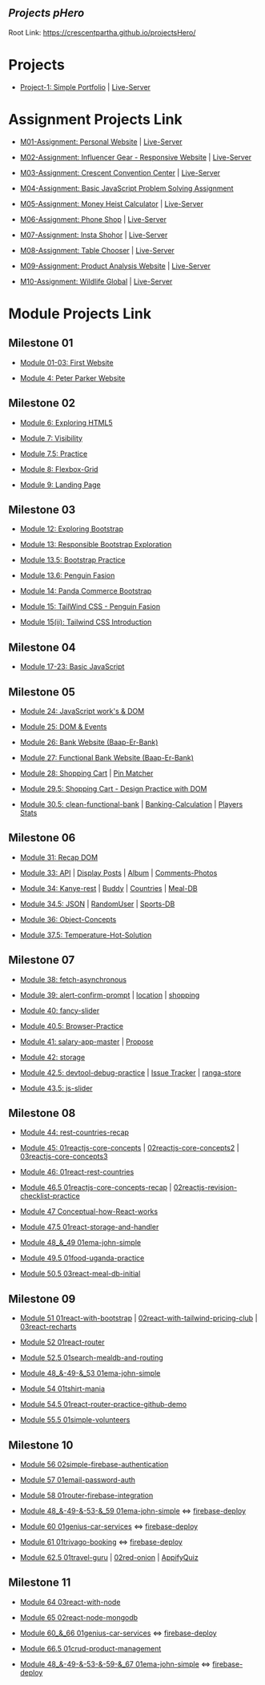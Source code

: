 ## ***Projects pHero***

Root Link: https://crescentpartha.github.io/projectsHero/

# Projects

* [Project-1: Simple Portfolio](https://github.com/crescentpartha/projectsHero/tree/main/project1 "Client-Side Code") | [Live-Server](https://crescentpartha.github.io/projectsHero/project1/intel.html "Website")

# Assignment Projects Link

* [M01-Assignment: Personal Website](https://github.com/crescentpartha/projectsHero/tree/main/milestone-module/assignments/ass01 "M05: Client-Side Code") | [Live-Server](https://crescentpartha.github.io/projectsHero/milestone-module/assignments/ass01/index.html "Website")

* [M02-Assignment: Influencer Gear - Responsive Website](https://github.com/crescentpartha/projectsHero/tree/main/milestone-module/assignments/ass02 "M11: Client-Side Code") | [Live-Server](https://crescentpartha.github.io/projectsHero/milestone-module/assignments/ass02/index.html "Website")

* [M03-Assignment: Crescent Convention Center](https://github.com/Porgramming-Hero-web-course/convention-center-crescentpartha "M16: Client-Side Code") | [Live-Server](https://happy-mclean-606233.netlify.app/ "Website")

* [M04-Assignment: Basic JavaScript Problem Solving Assignment](https://crescentpartha.github.io/projectsHero/milestone-module/milestone04/module23-assignment/01assignment.js "M23: Solutions")

* [M05-Assignment: Money Heist Calculator](https://github.com/Porgramming-Hero-web-course/money-master-crescentpartha "M30: Client-Side Code") | [Live-Server](https://money-heist-calculator.netlify.app/ "Website")

* [M06-Assignment: Phone Shop](https://github.com/programming-hero-web-course2/phone-hunter-crescentpartha "M37: Client-Side Code") | [Live-Server](https://phonesshops.netlify.app/ "Website")

* [M07-Assignment: Insta Shohor](https://github.com/Programming-Hero-Web-Course4/insta-shohor-crescentpartha "M43: Client-Side Code") | [Live-Server](https://insta-shohor-crescentpartha.netlify.app/ "Website")

* [M08-Assignment: Table Chooser](https://github.com/Programming-Hero-Web-Course4/lucky-one-crescentpartha "M50: Client-Side Code") | [Live-Server](https://50-1table-chooser.netlify.app/ "Website")

* [M09-Assignment: Product Analysis Website](https://github.com/programming-hero-web-course-4/product-analysis-website-crescentpartha "M55: Client-Side Code") | [Live-Server](https://product-analysis-website-crescentpartha.netlify.app/ "Website")

* [M10-Assignment: Wildlife Global](https://github.com/programming-hero-web-course-4/independent-service-provider-crescentpartha "M63: Client-Side Code") | [Live-Server](https://independent-service-prov-593c7.web.app/ "Website")

# Module Projects Link

## Milestone 01
* [Module 01-03: First Website](https://crescentpartha.github.io/projectsHero/milestone-module/milestone01/module01-03/intel.html)

* [Module 4: Peter Parker Website](https://crescentpartha.github.io/projectsHero/milestone-module/milestone01/module04/intel.html)

## Milestone 02
* [Module 6: Exploring HTML5](https://crescentpartha.github.io/projectsHero/milestone-module/milestone02/module6-html5/index.html)

* [Module 7: Visibility](https://crescentpartha.github.io/projectsHero/milestone-module/milestone02/module7-icon-animation/visibility.html)

* [Module 7.5: Practice](https://crescentpartha.github.io/projectsHero/milestone-module/milestone02/module7.5/index.html)

* [Module 8: Flexbox-Grid](https://crescentpartha.github.io/projectsHero/milestone-module/milestone02/module8-responsive-css-layout/flexuse.html)

* [Module 9: Landing Page](https://crescentpartha.github.io/projectsHero/milestone-module/milestone02/module9-html-css-landing-page/index.html)

## Milestone 03
* [Module 12: Exploring Bootstrap](https://crescentpartha.github.io/projectsHero/milestone-module/milestone03/module12-bootstrap/index.html)

* [Module 13: Responsible Bootstrap Exploration](https://crescentpartha.github.io/projectsHero/milestone-module/milestone03/module13-responsible-bootstrap/index.html)

* [Module 13.5: Bootstrap Practice](https://crescentpartha.github.io/projectsHero/milestone-module/milestone03/module13.5-bootstrap-practice/index.html)

* [Module 13.6: Penguin Fasion](https://crescentpartha.github.io/projectsHero/milestone-module/milestone03/module13.6-bootstrap-practice/index.html)

* [Module 14: Panda Commerce Bootstrap](https://crescentpartha.github.io/projectsHero/milestone-module/milestone03/module14-panda-commerce-bootstrap/index.html)

* [Module 15: TailWind CSS - Penguin Fasion](https://crescentpartha.github.io/projectsHero/milestone-module/milestone03/module15-tailwind-css/index2.html)

* [Module 15(ii): Tailwind CSS Introduction](https://crescentpartha.github.io/projectsHero/milestone-module/milestone03/module15-tailwind-css/index.html)

## Milestone 04
* [Module 17-23: Basic JavaScript](https://github.com/crescentpartha/projectsHero/tree/main/milestone-module/milestone04 "Hello JavaScript")

## Milestone 05
* [Module 24: JavaScript work's & DOM](https://crescentpartha.github.io/projectsHero/milestone-module/milestone05/module24-js-works-&-DOM/02js-DOM/03dom.html)

* [Module 25: DOM & Events](https://crescentpartha.github.io/projectsHero/milestone-module/milestone05/module25-DOM-events/01event.html)

* [Module 26: Bank Website (Baap-Er-Bank)](https://crescentpartha.github.io/projectsHero/milestone-module/milestone05/module26-bank-website/01index.html)

* [Module 27: Functional Bank Website (Baap-Er-Bank)](https://crescentpartha.github.io/projectsHero/milestone-module/milestone05/module27-functional-bank/01index.html)


* [Module 28: Shopping Cart](https://crescentpartha.github.io/projectsHero/milestone-module/milestone05/module28-shopping-cart/index.html) | [Pin Matcher](https://crescentpartha.github.io/projectsHero/milestone-module/milestone05/module28-pin-matcher/index.html)

* [Module 29.5: Shopping Cart - Design Practice with DOM](https://crescentpartha.github.io/projectsHero/milestone-module/milestone05/module29.5-practice-and-revision/shopping-cart-design/index.html)

* [Module 30.5: clean-functional-bank](https://crescentpartha.github.io/projectsHero/milestone-module/milestone05/module30.5-clean-functional-bank/01index.html) | [Banking-Calculation](https://crescentpartha.github.io/projectsHero/milestone-module/milestone05/module30.5-clean-functional-bank/02banking.html) | [Players Stats](https://crescentpartha.github.io/projectsHero/milestone-module/milestone05/module30.5-integrate-js-bonus/01players.html)

## Milestone 06

* [Module 31: Recap DOM](https://crescentpartha.github.io/projectsHero/milestone-module/milestone06/module31-ES6-Intro/02recap-dom.html "Friend & CSS Style added by JS")

* [Module 33: API](https://crescentpartha.github.io/projectsHero/milestone-module/milestone06/module33-API-Intro/01index.html "Using JSON placeholder - GET data & display data on UI") | [Display Posts](https://crescentpartha.github.io/projectsHero/milestone-module/milestone06/module33-API-Intro/02posts.html "Using JSON placeholder - Load posts and display on the website with CSS") | [Album](https://crescentpartha.github.io/projectsHero/milestone-module/milestone06/module33-API-Intro/03album.html "fetch and display albums by jsonPlaceholder") | [Comments-Photos](https://crescentpartha.github.io/projectsHero/milestone-module/milestone06/module33-API-Intro/04comments-photos-H.W.html "Fetch Comments and Photos by jsonplaceholder and Display it")

* [Module 34: Kanye-rest](https://crescentpartha.github.io/projectsHero/milestone-module/milestone06/module34-API-examples/01kanye-rest.html "Basic API concept recap with Kanye West and display-Quotes | Kanye-Quotes") | [Buddy](https://crescentpartha.github.io/projectsHero/milestone-module/milestone06/module34-API-examples/02buddy.html "Display Name & Email | Handle and display Nested API data") | [Countries](https://crescentpartha.github.io/projectsHero/milestone-module/milestone06/module34-API-examples/03countries.html "Display countries name & capital") | [Meal-DB](https://crescentpartha.github.io/projectsHero/milestone-module/milestone06/module34-API-examples/04meal-db.html "Explore meal db api and create dynamic url to load meals | Remove previous result and async await")

* [Module 34.5: JSON](https://crescentpartha.github.io/projectsHero/milestone-module/milestone06/module34.5-recap-and-more-API/01json.html "Load data & display details") | [RandomUser](https://crescentpartha.github.io/projectsHero/milestone-module/milestone06/module34.5-recap-and-more-API/02randomuser.html "Load data from reandomuser.me then show picture of user and after that show all properties of location like street, city, coordinates, timezone etc.") | [Sports-DB](https://crescentpartha.github.io/projectsHero/milestone-module/milestone06/module34.5-recap-and-more-API/03sports-db.html "Load Sports Data & Display Properties")

* [Module 36: Object-Concepts](https://crescentpartha.github.io/projectsHero/milestone-module/milestone06/module36-JS-object-concepts/08index.html "Understand this keyword in JavaScript")

* [Module 37.5: Temperature-Hot-Solution](https://crescentpartha.github.io/projectsHero/milestone-module/milestone06/module37.5-API-and-JS-recap/01temperature-hot-solution/index.html "Get API key and load temperature data by city name | Display area-wise Temperature")

## Milestone 07

* [Module 38: fetch-asynchronous](https://crescentpartha.github.io/projectsHero/milestone-module/milestone07/module38-JS-and-browser-works/05fetch-asynchronous/01index.html "Recognize fetch as an Asynchronous activity")

* [Module 39: alert-confirm-prompt](https://crescentpartha.github.io/projectsHero/milestone-module/milestone07/module39-browser-api-&-methods/02alert-confirm-prompt/02alert.html "Browser alert, confirm, prompt with examples") | [location](https://crescentpartha.github.io/projectsHero/milestone-module/milestone07/module39-browser-api-&-methods/03location/03location.html#render "Location, URL parts, query string, href, hash, assign, reload") | [shopping](https://crescentpartha.github.io/projectsHero/milestone-module/milestone07/module39-browser-api-&-methods/07shopping/07shopping.html "retrieve local storage value and display them")

* [Module 40: fancy-slider](https://crescentpartha.github.io/projectsHero/milestone-module/milestone07/module40-debug-and-dev-tool/04fancy-slider/index.html "Search Image for create slider")

* [Module 40.5: Browser-Practice](https://crescentpartha.github.io/projectsHero/milestone-module/milestone07/module40.5-browser-api-practice/01browser-practice.html "Display products on the websites. If they exists on the local storage. Display from there.")

* [Module 41: salary-app-master](https://crescentpartha.github.io/projectsHero/milestone-module/milestone07/module41-more-JS-and-debug/01salary-app-master/index.html) | [Propose](https://crescentpartha.github.io/projectsHero/milestone-module/milestone07/module41-more-JS-and-debug/01salary-app-master/propose.html)

* [Module 42: storage](https://crescentpartha.github.io/projectsHero/milestone-module/milestone07/module42-JS-concepts-for-React/07storage.html "Explore localStorage and sessionStorage with JSON")

* [Module 42.5: devtool-debug-practice](https://crescentpartha.github.io/projectsHero/milestone-module/milestone07/module42.5-devtool-debug-practice/02task-01/01email-validation.html "Task-01: Email Validation By Regular Expressions") | [Issue Tracker](https://crescentpartha.github.io/projectsHero/milestone-module/milestone07/module42.5-devtool-debug-practice/03task-02-issue-tracker/index.html "Task-02: Issue Tracker") | [ranga-store](https://crescentpartha.github.io/projectsHero/milestone-module/milestone07/module42.5-devtool-debug-practice/04extra-hw-ranga-store/index.html "Extra-HW: Ranga-Store")

* [Module 43.5: js-slider](https://crescentpartha.github.io/projectsHero/milestone-module/milestone07/module43.5-browser-debug-bonus-module/01js-slider/01slider.html "Simple JS Slider")

## Milestone 08

* [Module 44: rest-countries-recap](https://crescentpartha.github.io/projectsHero/milestone-module/milestone08/module44-modern-front-end-core-concepts/02rest-countries-recap/index.html "create-react-app | Rest Countries Recap in React | Modern Front-End Core Concepts")

* [Module 45: 01reactjs-core-concepts](https://45-1reactjs-core-concepts.netlify.app/ "React-App | Live-Server _-_ create-react-app | 6 core concepts | Dynamic content - Dynamic Style (3 ways) | JSX - Component - props") | [02reactjs-core-concepts2](https://45-2reactjs-core-concepts2.netlify.app/ "React-App | Live-Server _-_ create-react-app | Concept Recap, JSX, components, props, display array of objects") | [03reactjs-core-concepts3](https://45-3reactjs-core-concepts3.netlify.app/ "React-App | Live-Server _-_ create-react-app | 6 Core Concepts in React | JSX - Component - props - Display array of objects (map) - State - API Call | 5 tasks for data load")
  
* [Module 46: 01react-rest-countries](https://46-1react-rest-countries.netlify.app/ "React-App | Live-Server _-_ Folder Structure | How to build & host react app | How to use Bootstrap | React Hook | Child Component & data pass via props | Set unique key | pass whole data in a component rather than passing many data | Host in Netlify (3 ways)")

* [Module 46.5 01reactjs-core-concepts-recap](https://46-5-1reactjs-core-concepts-recap.netlify.app/ "React-App | Live-Server _-_ Recap React JS Core Concepts by practicing") | [02reactjs-revision-checklist-practice](https://46-5-2reactjs-revision-checklist-practice.netlify.app/ "React-App | Live-Server _-_ Checkout reactjs-revision-checklist.md file for checklist")

* [Module 47 Conceptual-how-React-works](https://47-1-1how-react-works.netlify.app/ "React-App | Live-Server _-_ How React works | JSX - Create React App - Components - Lifecycle of Components - Props - State - Binding - asynchronous - console state - What is React - React Popularity - Library vs Framework - Render - Rerendering - Virtual DOM - Diff Algorithm - Fiber Architecture")

* [Module 47.5 01react-storage-and-handler](https://47-5-1react-storage-and-handlers.netlify.app/ "React-App | Live-Server _-_ ES6 Modules (Simple import, export) - import default - export default - relative path - create and load fake data - json generator - mockAPI online - event handler call with parameters - local storage - store single data - store multiple data as an object in local storage - remove data - delete shopping cart - Array.reduce() method → 👍(Modules and data storage integration)")

* [Module 48_&_49 01ema-john-simple](https://48-1ema-john-simple.netlify.app/ "React-App | Live-Server _-_ Use figma file - API Data Create & Load - Create Nav - Display Data - Set EventHandler, Pass EventHandler to Child / EventHandler Call from Child Component - Cart state setup, update cart and count total on click - Install external packages, react-fontAwesome, display icon - Deploy in Netlify | Responsive - Set Not Found (404) & Main URL ('/') route - Header component contains different links - Add link & button type Event Handlers - create dynamic route and static route - useNavigate() - fetch API data & display data")

* [Module 49.5 01food-uganda-practice](https://49-01food-uganda-practice.netlify.app/ "React-App | Live-Server _-_ Simple React Revision - Food-Uganda-Practice - API data load, Display Data, set EventHandler with Parameter, Cart state setup, update cart, React-fontawesome, display icon, add product to cart(only last one) - Deploy in Netlify")

* [Module 50.5 03react-meal-db-initial](https://50-5-3react-meal-db-initial.netlify.app/ "React-App | Live-Server _-_ Use localStorage as a database - Show total order items - How to put, retrieve, update, and delete data from localStorage")

## Milestone 09

* [Module 51 01react-with-bootstrap](https://51-1react-with-bootstrap.netlify.app/ "React-App | Live-Server _-_ How to use Bootstrap CDN in React - Install React-Bootstrap in my react application") | [02react-with-tailwind-pricing-club](https://51-2react-with-tailwind-pricing-club.netlify.app/ "React-App | Live-Server _-_ How to use Tailwind CSS with Create React App (Framework) - Installation - making Cards - Responsive Design - HeroIcons") | [03react-recharts](https://51-3react-recharts.netlify.app/ "React-App | Live-Server _-_ Use recharts to draw any type of chart using React - Recharts Installation - making LineCharts")

* [Module 52 01react-router](https://52-1react-router.netlify.app/ "React-App | Live-Server _-_ Install React Router, Project Setup - StrictMode, follow 6 steps to use ReactRouter - Load Users, display users, dynamic link, use Navigate - Set Header, Nav, Create Link, display active route, Custom Active Link - Not Found Page, Link (Static Route, Dynamic Route, Nested Route), Configuring Routes, Reading URL Parameters - React route parameter and load data based on dynamic route - Nested route with useEffect dependency Injection | use RestCountriesAPI, JSONPlaceholder/users, JSONPlaceholder/posts | Optional Chaining")

* [Module 52.5 01search-mealdb-and-routing](https://52-5-1search-mealdb-and-routing.netlify.app/ "React-App | Live-Server _-_ Use CSS framework called Tailwind-CSS - Search functionality implemented - Responsive - Set Not Found (404) & Main URL ('/') route - Header component contains different links - Add link & button type Event Handlers - create dynamic route and static route - useNavigate() - fetch API data & display data from mealDB API")

* [Module 48_&-49-&_53 01ema-john-simple](https://48-1ema-john-simple.netlify.app/ "React-App | Live-Server _-_ Use figma file - API Data Create & Load - Create Nav - Display Data - Set EventHandler, Pass EventHandler to Child / EventHandler Call from Child Component - Cart state setup, update cart and count total on click - Install external packages, react-fontAwesome, display icon - Deploy in Netlify | Responsive - Set Not Found (404) & Main URL ('/') route - Header component contains different links - Add link & button type Event Handlers - create dynamic route and static route - useNavigate() - fetch API data & display data")

* [Module 54 01tshirt-mania](https://54-1tshirt-mania.netlify.app/ "React-App | Live-Server _-_ React Router Setup - 4 types of Conditional Rendering - Fragments - Props Drilling - Setup Context API (6 steps) - useContext Hook - Custom Active Link - Custom Hook - React Developer Tool - Event Handler, rest operator, Destructuring, dynamic block - Deploy and Fix router reload issue or Fix Page Not Found Error on Netlify")

* [Module 54.5 01react-router-practice-github-demo](https://54-1react-router-practice-cp-githubdemo.netlify.app/home/repositories "React-App | Live-Server _-_ React Router, Static Nested Routing, fontAwesomeIcons, HeroIcons, Custom Active Link, Destructuring, Github API data load (30 users limitation), Deploy in Netlify")

* [Module 55.5 01simple-volunteers](https://55-5-1simple-volunteers-crescentpartha.netlify.app/ "React-App | Live-Server _-_ useState, useEffect, Custom Hook, Search Implementation")

## Milestone 10

* [Module 56 02simple-firebase-authentication](https://56-2simple-firebase-authentication-crescentpartha.netlify.app/ "React-App | Live-Server _-_ Simple Firebase Authentication - Implement Google & Github sign in methods - display user information")

* [Module 57 01email-password-auth](https://57-01email-password-auth-crescentpartha.netlify.app/ "React-App | Live-Server _-_ Implementation Email/Password Authentication as a sign-in methods - Register users - Sign-In users - got the value of name, email, password - Used JS Regex for password validation - Used onClick, onChange, onBlur input-event and some Event Handlers")

* [Module 58 01router-firebase-integration](https://58-1router-firebase-integration-crescentpartha.netlify.app/ "React-App | Live-Server _-_ Router & Firebase integration - Project Setup - Implementation of Google Authentication - Register users - Google Sign-In users - Login users - display logged-in user name in header section - Custom Hook & Event Handlers - Conditional Rendering - Optional Chaining - react-firebase-hooks library to manage user authentication and much more - Replace useFirebase custom hook by react-firebase-hooks library - Create Protected Route or Private Route or RequireAuth - Implement Auth Redirect - Create some Route only shows for Logged in User")

* [Module 48_&-49-&-53-&_59 01ema-john-simple](https://48-1ema-john-simple.netlify.app/ "React-App | Live-Server _-_ Use figma file - API Data Create & Load - Create Nav - Display Data - Set EventHandler, Pass EventHandler to Child / EventHandler Call from Child Component - Cart state setup, update cart and count total on click - Install external packages, react-fontAwesome, display icon - Deploy in Netlify | Responsive - Set Not Found (404) & Main URL ('/') route - Header component contains different links - Add link & button type Event Handlers - create dynamic route and static route - useNavigate() - fetch API data & display data - Deploy in Netlify") ⇔ [firebase-deploy](https://ema-john-simple-447ad.web.app/ "React-App | Live-Server _-_ Firebase initialization - Email/Password Authentication - Create Login & SignUp & Shipment component and setup route - Attach form field handler and form submit handler - install react-firebase-hooks and implement useCreateUserWithEmailAndPassword & useSignInWithEmailAndPassword - Implement Redirect to the expected page - Create RequireAuth and Navigate from location  - Wrap protected component by using RequireAuth component - Setup Firebase Hosting - Deploy in Firebase")

* [Module 60 01genius-car-services](https://60-1genius-car-services-cp.netlify.app/ "React-App | Live-Server _-_ Create React App - React Router - Firebase - Responsive using (CSS Media Query, Bootstrap, and React-Bootstrap) - Create Image Slider using React Bootstrap - Use Card & Navbar from React Bootstrap - Dynamically year setup in footer section - Explore Image Resources & Image hosting - Setup _redirects & NotFound pages - Deploy in Netlify") ⇔ [firebase-deploy](https://genius-car-services-a8da0.web.app/ "React-App | Live-Server _-_ Firebase initialization - Email/Password Authentication - Create Login & SignUp component and setup route - Attach form field handler and form submit handler - install react-firebase-hooks and implement useCreateUserWithEmailAndPassword & useSignInWithEmailAndPassword - Implement Redirect to the expected page - Create RequireAuth and Navigate from location  - Wrap protected component by using RequireAuth component - Setup Firebase Hosting - Deploy and Hosting in Firebase")

* [Module 61 01trivago-booking](https://61-1trivago-booking-crescentpartha.netlify.app/ "React-App | Live-Server _-_ Create React App - Firebase Initialization - React-Router install & setup - React-Bootstrap install and Bootstrap CDN added - _redirects file added - Create own JSON data - Responsive Header component with sticky top - FontAwesomeIcons install & brands icons added - Create Custom Hooks - Banners Carousel added - Implement Accordion from React-Bootstrap - Setup Dynamic Route and Access route params - 404 added - useRef() hook use to access input value - Get form data in 3 different ways - Environment Variable for Firebase Configuration - Key_Shortcut - Protected Route or RequireAuth (CarDetail, SingleBedDetail, DoubleBedDetail and About components are protected) - Deploy in Netlify") ⇔ [firebase-deploy](https://trivago-booking.web.app/ "React-App | Live-Server _-_ Deploy and Hosting in Firebase")

* [Module 62.5 01travel-guru](https://62-5-1-travel-guru-crescentpartha.netlify.app/ "React-App | Live-Server _-_ Create React App - Setup (React Router, File-Structure, _redirects, documentation, title & favicon, FontAwesomeIcons, React-Bootstrap, Add Bootstrap CDN) - Create JSON data - added images folder with resize & optimize images - Responsive Navber & Dynamic Footer - Conditional Rendering in Hearder - Opacity control for background image - Swiperjs Slider added - Dynamic Size free images added - react-router-hash-link setup - Deploy in Netlify") | [02red-onion](https://62-5-1-red-onion-crescentpartha.netlify.app/ "React-App | Live-Server _-_ Create React App - Setup (React Router, File-Structure, _redirects, documentation, title & favicon, FontAwesomeIcons, React-Bootstrap, Add Bootstrap CDN) - JSON data, Nested Route, Dynamic Footer added - Deploy in Netlify") | [AppifyQuiz](https://appifyquiz-crescentpartha.netlify.app/ "React-App | Live-Server _-_ Deploy in Firebase")

## Milestone 11

* [Module 64 03react-with-node](https://64-3react-with-node-crescentpartha.netlify.app/ "React-App | Live-Server _-_ Getting Started with Node, Express and API - Deploy in Netlify")

* [Module 65 02react-node-mongodb](https://65-2react-node-mongodb-crescentpartha.netlify.app/ "React-App | Live-Server _-_ CRUD Operations - MERN Stack - MongoDB, Database Integration, CRUD - Deploy in Netlify")

* [Module 60_&_66 01genius-car-services](https://60-1genius-car-services-cp.netlify.app/ "React-App | Live-Server _-_ Deploy in Netlify (Old-Version)") ⇔ [firebase-deploy](https://genius-car-services-a8da0.web.app/ "React-App | Live-Server _-_ Genius Car Node Mongo CRUD Recap - Deploy and Hosting in Firebase (Updated-Version)")

* [Module 66.5 01crud-product-management](https://66-5-1crud-product-management-cp.netlify.app/ "React-App | Live-Server _-_ CRUD Operations - MERN Stack - react-hook-form - Deploy in Netlify")

* [Module 48_&-49-&-53-&-59-&_67 01ema-john-simple](https://48-1ema-john-simple.netlify.app/ "React-App | Live-Server _-_ Deploy in Netlify (Old-Version)") ⇔ [firebase-deploy](https://ema-john-simple-447ad.web.app/ "React-App | Live-Server _-_ Pagination - Specific id-wise product data load form database - Use $in - Deploy in Firebase (Updated-Version)")


